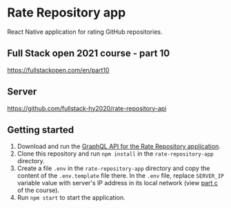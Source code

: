 # Rate Repository app
React Native application for rating GitHub repositories.

## Full Stack open 2021 course - part 10
https://fullstackopen.com/en/part10

## Server
https://github.com/fullstack-hy2020/rate-repository-api

## Getting started
1. Download and run the [GraphQL API for the Rate Repository application](https://github.com/fullstack-hy2020/rate-repository-api).
2. Clone this repository and run `npm install` in the `rate-repository-app` directory.
2. Create a file `.env` in the `rate-repository-app` directory and copy the content of the `.env.template` file there. In the `.env` file, replace `SERVER_IP` variable value with server's IP address in its local network (view [part c](https://fullstackopen.com/en/part10/communicating_with_server) of the course).
3. Run `npm start` to start the application.